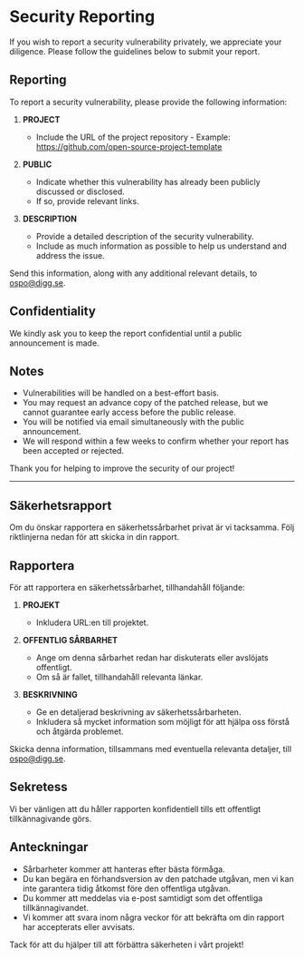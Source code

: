 <!--
SPDX-FileCopyrightText: 2025 The Wallet Verifier Test Web Authors
SPDX-License-Identifier: CC0-1.0
-->
# Security Reporting

If you wish to report a security vulnerability privately, we appreciate your diligence. Please follow the guidelines below to submit your report.

## Reporting

To report a security vulnerability, please provide the following information:

1. **PROJECT**
    - Include the URL of the project repository - Example: <https://github.com/open-source-project-template>

2. **PUBLIC**
    - Indicate whether this vulnerability has already been publicly discussed or disclosed.
    - If so, provide relevant links.

3. **DESCRIPTION**
    - Provide a detailed description of the security vulnerability.
    - Include as much information as possible to help us understand and address the issue.

Send this information, along with any additional relevant details, to <ospo@digg.se>.

## Confidentiality

We kindly ask you to keep the report confidential until a public announcement is made.

## Notes

- Vulnerabilities will be handled on a best-effort basis.
- You may request an advance copy of the patched release, but we cannot guarantee early access before the public release.
- You will be notified via email simultaneously with the public announcement.
- We will respond within a few weeks to confirm whether your report has been accepted or rejected.

Thank you for helping to improve the security of our project!

---

## Säkerhetsrapport

Om du önskar rapportera en säkerhetssårbarhet privat är vi tacksamma.
Följ riktlinjerna nedan för att skicka in din rapport.

## Rapportera

För att rapportera en säkerhetssårbarhet, tillhandahåll följande:

1. **PROJEKT**
    - Inkludera URL:en till projektet.

2. **OFFENTLIG SÅRBARHET**
    - Ange om denna sårbarhet redan har diskuterats eller avslöjats offentligt.
    - Om så är fallet, tillhandahåll relevanta länkar.

3. **BESKRIVNING**
    - Ge en detaljerad beskrivning av säkerhetssårbarheten.
    - Inkludera så mycket information som möjligt för att hjälpa oss förstå och åtgärda problemet.

Skicka denna information, tillsammans med eventuella relevanta detaljer, till <ospo@digg.se>.

## Sekretess

Vi ber vänligen att du håller rapporten konfidentiell tills ett offentligt tillkännagivande görs.

## Anteckningar

- Sårbarheter kommer att hanteras efter bästa förmåga.
- Du kan begära en förhandsversion av den patchade utgåvan, men vi kan inte garantera tidig åtkomst före den offentliga utgåvan.
- Du kommer att meddelas via e-post samtidigt som det offentliga tillkännagivandet.
- Vi kommer att svara inom några veckor för att bekräfta om din rapport har accepterats eller avvisats.

Tack för att du hjälper till att förbättra säkerheten i vårt projekt!
